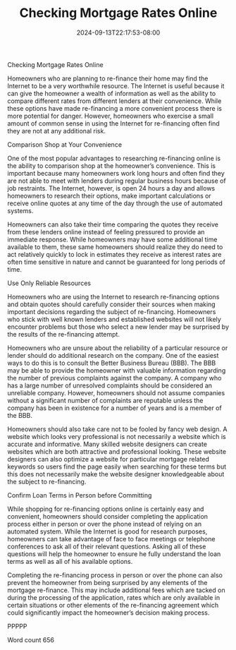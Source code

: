 ﻿---
title: "Checking Mortgage Rates Online"
date: 2024-09-13T22:17:53-08:00
description: "Re-Financing Tips for Web Success"
featured_image: "/images/Re-Financing.jpg"
tags: ["Re Financing"]
---

Checking Mortgage Rates Online

Homeowners who are planning to re-finance their home may find the Internet to be a very worthwhile resource. The Internet is useful because it can give the homeowner a wealth of information as well as the ability to compare different rates from different lenders at their convenience. While these options have made re-financing a more convenient process there is more potential for danger. However, homeowners who exercise a small amount of common sense in using the Internet for re-financing often find they are not at any additional risk. 

Comparison Shop at Your Convenience

One of the most popular advantages to researching re-financing online is the ability to comparison shop at the homeowner’s convenience. This is important because many homeowners work long hours and often find they are not able to meet with lenders during regular business hours because of job restraints. The Internet, however, is open 24 hours a day and allows homeowners to research their options, make important calculations or receive online quotes at any time of the day through the use of automated systems. 

Homeowners can also take their time comparing the quotes they receive from these lenders online instead of feeling pressured to provide an immediate response. While homeowners may have some additional time available to them, these same homeowners should realize they do need to act relatively quickly to lock in estimates they receive as interest rates are often time sensitive in nature and cannot be guaranteed for long periods of time. 

Use Only Reliable Resources

Homeowners who are using the Internet to research re-financing options and obtain quotes should carefully consider their sources when making important decisions regarding the subject of re-financing. Homeowners who stick with well known lenders and established websites will not likely encounter problems but those who select a new lender may be surprised by the results of the re-financing attempt.

Homeowners who are unsure about the reliability of a particular resource or lender should do additional research on the company. One of the easiest ways to do this is to consult the Better Business Bureau (BBB). The BBB may be able to provide the homeowner with valuable information regarding the number of previous complaints against the company. A company who has a large number of unresolved complaints should be considered an unreliable company. However, homeowners should not assume companies without a significant number of complaints are reputable unless the company has been in existence for a number of years and is a member of the BBB. 

Homeowners should also take care not to be fooled by fancy web design. A website which looks very professional is not necessarily a website which is accurate and informative. Many skilled website designers can create websites which are both attractive and professional looking. These website designers can also optimize a website for particular mortgage related keywords so users find the page easily when searching for these terms but this does not necessarily make the website designer knowledgeable about the subject to re-financing.  

Confirm Loan Terms in Person before Committing

While shopping for re-financing options online is certainly easy and convenient, homeowners should consider completing the application process either in person or over the phone instead of relying on an automated system. While the Internet is good for research purposes, homeowners can take advantage of face to face meetings or telephone conferences to ask all of their relevant questions. Asking all of these questions will help the homeowner to ensure he fully understand the loan terms as well as all of his available options.

Completing the re-financing process in person or over the phone can also prevent the homeowner from being surprised by any elements of the mortgage re-finance. This may include additional fees which are tacked on during the processing of the application, rates which are only available in certain situations or other elements of the re-financing agreement which could significantly impact the homeowner’s decision making process. 

PPPPP

Word count 656




